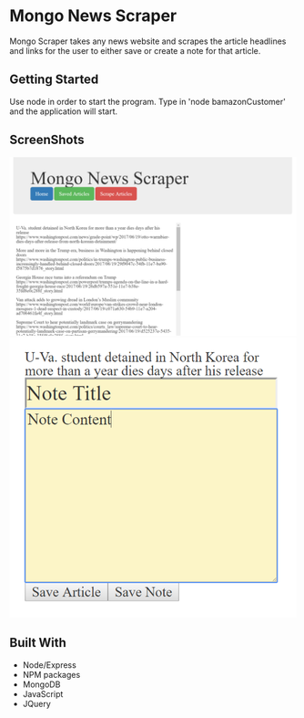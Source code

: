 # Mongo News Scraper

Mongo Scraper takes any news website and scrapes the article headlines and links for the user to either save or create a note for that article.

## Getting Started

Use node in order to start the program. Type in 'node bamazonCustomer' and the application will start.

## ScreenShots
![Articles](https://github.com/trgmedina/mongoscraper/blob/master/public/images/mongoscraper-screenshot.PNG)
![Note](https://github.com/trgmedina/mongoscraper/blob/master/public/images/note.PNG)

## Built With

* Node/Express
* NPM packages
* MongoDB
* JavaScript
* JQuery
